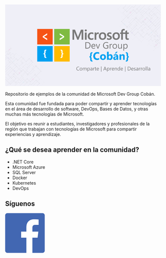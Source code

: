 ![Header](img/header.png)

Repositorio de ejemplos de la comunidad de Microsoft Dev Group Cobán. 

Esta comunidad fue fundada para poder compartir y aprender tecnologías en el área de desarrollo de software, DevOps, Bases de Datos, y otras muchas más tecnologías de Microsoft. 

El objetivo es reunir a estudiantes, investigadores y profesionales de la región que trabajan con tecnologías de Microsoft para compartir experiencias y aprendizaje.

## ¿Qué se desea aprender en la comunidad?
* .NET Core
* Microsoft Azure
* SQL Server
* Docker
* Kubernetes
* DevOps

## Síguenos
[![N|Solid](img/fb_icon.png)](https://www.facebook.com/groups/MsDevGroupCoban/)